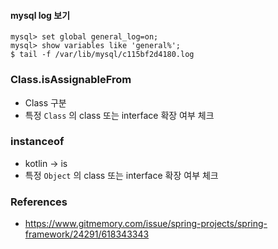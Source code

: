 
#### mysql log 보기
```
mysql> set global general_log=on;
mysql> show variables like 'general%';
$ tail -f /var/lib/mysql/c115bf2d4180.log
```

### Class.isAssignableFrom
- Class 구분
- 특정 `Class` 의 class 또는 interface 확장 여부 체크

### instanceof
- kotlin -> is
- 특정 `Object` 의 class 또는 interface 확장 여부 체크

### References
- https://www.gitmemory.com/issue/spring-projects/spring-framework/24291/618343343